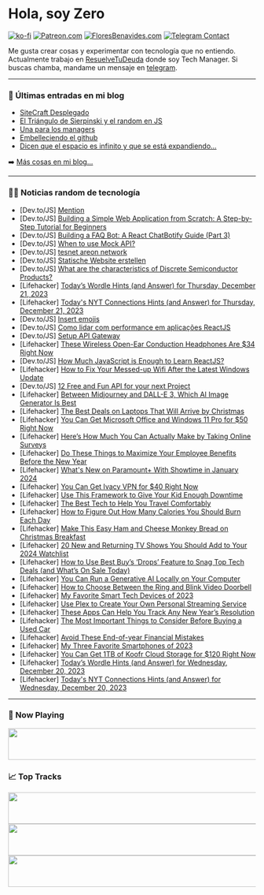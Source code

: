# Hola, soy Zero

[![ko-fi](https://ko-fi.com/img/githubbutton_sm.svg)](https://ko-fi.com/J3J4N0LUK)
[![Patreon.com](https://img.shields.io/endpoint.svg?url=https%3A%2F%2Fshieldsio-patreon.vercel.app%2Fapi%3Fusername%3Dzerodragon%26type%3Dpatrons&style=for-the-badge)](https://patreon.com/zerodragon)
[![FloresBenavides.com](https://img.shields.io/website?down_message=oops&label=MiBlog&style=for-the-badge&up_message=online&url=https%3A%2F%2Ffloresbenavides.com)](https://floresbenavides.com)
[![Telegram Contact](https://img.shields.io/badge/escr%C3%ADbeme-ZeroDragon-%2326A5E4?style=for-the-badge&logo=telegram)](https://t.me/zerodragon)

Me gusta crear cosas y experimentar con tecnología que no entiendo.
Actualmente trabajo en [ResuelveTuDeuda](http://github.com/resuelve) donde soy Tech Manager.
Si buscas chamba, mandame un mensaje en [telegram](https://t.me/zerodragon).

---

### 📕 Últimas entradas en mi blog
<!-- BLOG-POST-LIST:START -->
- [SiteCraft Desplegado](https://floresbenavides.com/sitecraft-desplegado/)
- [El Triángulo de Sierpinski y el random en JS](https://floresbenavides.com/el-triangulo-de-sierpinski-y-el-random-en-js/)
- [Una para los managers](https://floresbenavides.com/una-para-los-managers/)
- [Embelleciendo el github](https://floresbenavides.com/embelleciendo-el-github/)
- [Dicen que el espacio es infinito y que se está expandiendo…](https://floresbenavides.com/dicen-que-el-espacio-es-infinito-y-que-se-esta-expandiendo/)
<!-- BLOG-POST-LIST:END -->

➡️ [Más cosas en mi blog...](https://floresbenavides.com)

---

### 👨‍💻 Noticias random de tecnología
<!-- TECH-POSTS:START -->
- [Dev.to/JS] [Mention](https://dev.to/phuocng/mention-27h4)
- [Dev.to/JS] [Building a Simple Web Application from Scratch: A Step-by-Step Tutorial for Beginners](https://dev.to/freefullstack/building-a-simple-web-application-from-scratch-a-step-by-step-tutorial-for-beginners-5gll)
- [Dev.to/JS] [Building a FAQ Bot: A React ChatBotify Guide &lpar;Part 3&rpar;](https://dev.to/tjtanjin/building-a-faq-bot-a-react-chatbotify-guide-part-3-2548)
- [Dev.to/JS] [When to use Mock API?](https://dev.to/sanjaykhanssk/when-to-use-mock-api-37n1)
- [Dev.to/JS] [tesnet areon network](https://dev.to/exchange987/tesnet-areon-network-57na)
- [Dev.to/JS] [Statische Website erstellen](https://dev.to/elisedev/statische-website-erstellen-3mkl)
- [Dev.to/JS] [What are the characteristics of Discrete Semiconductor Products?](https://dev.to/fatimaanna/what-are-the-characteristics-of-discrete-semiconductor-products-d41)
- [Lifehacker] [Today’s Wordle Hints &lpar;and Answer&rpar; for Thursday, December 21, 2023](https://lifehacker.com/entertainment/wordle-answer-today-december-21-2023)
- [Lifehacker] [Today&#39;s NYT Connections Hints &lpar;and Answer&rpar; for Thursday, December 21, 2023](https://lifehacker.com/entertainment/nyt-connections-answer-today-december-21-2023)
- [Dev.to/JS] [Insert emojis](https://dev.to/phuocng/insert-emojis-b78)
- [Dev.to/JS] [Como lidar com performance em aplicações ReactJS](https://dev.to/brunoocrv/como-lidar-com-performance-em-aplicacoes-reactjs-419h)
- [Dev.to/JS] [Setup API Gateway](https://dev.to/akbarnafisa/setup-api-gateway-oci)
- [Lifehacker] [These Wireless Open-Ear Conduction Headphones Are $34 Right Now](https://lifehacker.com/tech/open-ear-conduction-headphones-sale)
- [Dev.to/JS] [How Much JavaScript is Enough to Learn ReactJS?](https://dev.to/canhamzacode/how-much-javascript-is-enough-to-learn-reactjs-24ef)
- [Lifehacker] [How to Fix Your Messed-up Wifi After the Latest Windows Update](https://lifehacker.com/tech/windows-11-update-breaks-wi-fi-heres-how-to-fix-it)
- [Dev.to/JS] [12 Free and Fun API for your next Project](https://dev.to/mukeshkuiry/12-free-and-fun-api-for-your-next-project-5eem)
- [Lifehacker] [Between Midjourney and DALL-E 3, Which AI Image Generator Is Best](https://lifehacker.com/tech/dalle-versus-midjourney-which-is-better)
- [Lifehacker] [The Best Deals on Laptops That Will Arrive by Christmas](https://lifehacker.com/tech/best-deals-laptops-that-will-arrive-by-christmas)
- [Lifehacker] [You Can Get Microsoft Office and Windows 11 Pro for $50 Right Now](https://lifehacker.com/tech/microsoft-office-windows-11-pro-sale)
- [Lifehacker] [Here’s How Much You Can Actually Make by Taking Online Surveys](https://lifehacker.com/money/how-much-do-online-surveys-actually-pay)
- [Lifehacker] [Do These Things to Maximize Your Employee Benefits Before the New Year](https://lifehacker.com/work/how-to-maximize-employee-benefits-before-the-new-year)
- [Lifehacker] [What&#39;s New on Paramount+ With Showtime in January 2024](https://lifehacker.com/entertainment/coming-to-paramount-with-showtime-january-2024)
- [Lifehacker] [You Can Get Ivacy VPN for $40 Right Now](https://lifehacker.com/tech/ivacy-vpn-sale)
- [Lifehacker] [Use This Framework to Give Your Kid Enough Downtime](https://lifehacker.com/family/more-downtime-for-your-kid)
- [Lifehacker] [The Best Tech to Help You Travel Comfortably](https://lifehacker.com/travel/the-best-tech-to-travel-comfortably)
- [Lifehacker] [How to Figure Out How Many Calories You Should Burn Each Day](https://lifehacker.com/health/how-many-calories-should-you-burn-each-day)
- [Lifehacker] [Make This Easy Ham and Cheese Monkey Bread on Christmas Breakfast](https://lifehacker.com/food-drink/easy-ham-and-cheese-monkey-bread-recipe)
- [Lifehacker] [20 New and Returning TV Shows You Should Add to Your 2024 Watchlist](https://lifehacker.com/entertainment/best-new-and-returning-tv-shows-2024)
- [Lifehacker] [How to Use Best Buy’s ‘Drops’ Feature to Snag Top Tech Deals &lpar;and What’s On Sale Today&rpar;](https://lifehacker.com/tech/best-tech-deals-from-best-buy-drops)
- [Lifehacker] [You Can Run a Generative AI Locally on Your Computer](https://lifehacker.com/tech/how-to-run-generative-ais-locally-on-your-computer)
- [Lifehacker] [How to Choose Between the Ring and Blink Video Doorbell](https://lifehacker.com/tech/ring-and-blink-doorbell-comparison)
- [Lifehacker] [My Favorite Smart Tech Devices of 2023](https://lifehacker.com/tech/best-smart-tech-this-year)
- [Lifehacker] [Use Plex to Create Your Own Personal Streaming Service](https://lifehacker.com/tech/how-to-use-plex-to-create-your-own-personal-streaming-service)
- [Lifehacker] [These Apps Can Help You Track Any New Year’s Resolution](https://lifehacker.com/health/the-best-new-years-resolution-apps)
- [Lifehacker] [The Most Important Things to Consider Before Buying a Used Car](https://lifehacker.com/travel/tips-for-used-car-buying)
- [Lifehacker] [Avoid These End-of-year Financial Mistakes](https://lifehacker.com/money/avoid-these-end-of-year-financial-mistakes)
- [Lifehacker] [My Three Favorite Smartphones of 2023](https://lifehacker.com/tech/the-best-smartphones-of-2023)
- [Lifehacker] [You Can Get 1TB of Koofr Cloud Storage for $120 Right Now](https://lifehacker.com/tech/koofr-cloud-storage)
- [Lifehacker] [Today’s Wordle Hints &lpar;and Answer&rpar; for Wednesday, December 20, 2023](https://lifehacker.com/entertainment/wordle-answer-today-december-20-2023)
- [Lifehacker] [Today&#39;s NYT Connections Hints &lpar;and Answer&rpar; for Wednesday, December 20, 2023](https://lifehacker.com/entertainment/nyt-connections-answer-today-december-20-2023)<!-- TECH-POSTS:END -->

---

### 🎵 Now Playing
<a href="https://spotify-now-playing-dun.vercel.app/now-playing?open"><img src="https://spotify-now-playing-dun.vercel.app/now-playing" width="540" height="64"></a>

### 📈 Top Tracks
<a href="https://spotify-now-playing-dun.vercel.app/top-tracks?i=1&open"><img src="https://spotify-now-playing-dun.vercel.app/top-tracks?i=1" width="540" height="64"></a>
<a href="https://spotify-now-playing-dun.vercel.app/top-tracks?i=2&open"><img src="https://spotify-now-playing-dun.vercel.app/top-tracks?i=2" width="540" height="64"></a>
<a href="https://spotify-now-playing-dun.vercel.app/top-tracks?i=3&open"><img src="https://spotify-now-playing-dun.vercel.app/top-tracks?i=3" width="540" height="64"></a>
